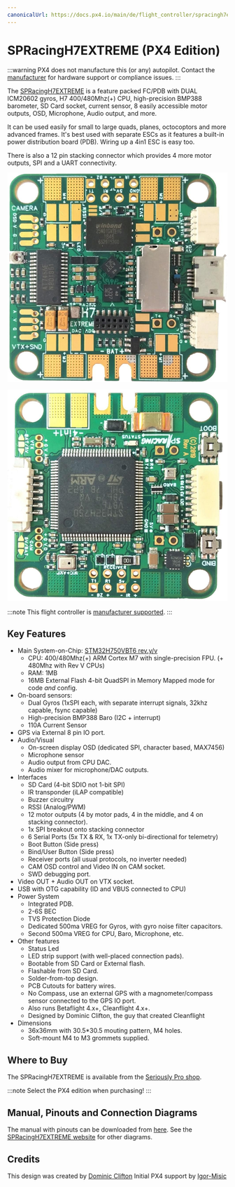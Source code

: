 ```yaml
---
canonicalUrl: https://docs.px4.io/main/de/flight_controller/spracingh7extreme
---
```


# SPRacingH7EXTREME (PX4 Edition)

:::warning PX4 does not manufacture this (or any) autopilot. Contact the [manufacturer](https://shop.seriouslypro.com) for hardware support or compliance issues.
:::

The [SPRacingH7EXTREME](https://shop.seriouslypro.com/sp-racing-h7-extreme) is a feature packed FC/PDB with DUAL ICM20602 gyros, H7 400/480Mhz(+) CPU, high-precision BMP388 barometer, SD Card socket, current sensor, 8 easily accessible motor outputs, OSD, Microphone, Audio output, and more.

It can be used easily for small to large quads, planes, octocoptors and more advanced frames. It's best used with separate ESCs as it features a built-in power distribution board (PDB). Wiring up a 4in1 ESC is easy too.

There is also a 12 pin stacking connector which provides 4 more motor outputs, SPI and a UART connectivity.

![SPRacingH7EXTREME PCB Top](../../assets/flight_controller/spracingh7extreme/spracingh7extreme-top.jpg)

![SPRacingH7EXTREME PCB Bottom](../../assets/flight_controller/spracingh7extreme/spracingh7extreme-bottom.jpg)

:::note
This flight controller is [manufacturer supported](../flight_controller/autopilot_manufacturer_supported.md).
:::

## Key Features

* Main System-on-Chip: [STM32H750VBT6 rev.y/v](https://www.st.com/en/microcontrollers-microprocessors/stm32h750vb.html)
  * CPU: 400/480Mhz(+) ARM Cortex M7 with single-precision FPU. (+ 480Mhz with Rev V CPUs)
  * RAM: 1MB
  * 16MB External Flash 4-bit QuadSPI in Memory Mapped mode for code *and* config.
* On-board sensors:
  * Dual Gyros (1xSPI each, with separate interrupt signals, 32khz capable, fsync capable)
  * High-precision BMP388 Baro (I2C + interrupt)
  * 110A Current Sensor
* GPS via External 8 pin IO port.
* Audio/Visual
  * On-screen display OSD (dedicated SPI, character based, MAX7456)
  * Microphone sensor
  * Audio output from CPU DAC.
  * Audio mixer for microphone/DAC outputs.
* Interfaces
  * SD Card (4-bit SDIO not 1-bit SPI)
  * IR transponder (iLAP compatible)
  * Buzzer circuitry
  * RSSI (Analog/PWM)
  * 12 motor outputs (4 by motor pads, 4 in the middle, and 4 on stacking connector).
  * 1x SPI breakout onto stacking connector
  * 6 Serial Ports (5x TX & RX, 1x TX-only bi-directional for telemetry)
  * Boot Button (Side press)
  * Bind/User Button (Side press)
  * Receiver ports (all usual protocols, no inverter needed)
  * CAM OSD control and Video IN on CAM socket.
  * SWD debugging port.
* Video OUT + Audio OUT on VTX socket.
* USB with OTG capability (ID and VBUS connected to CPU)
* Power System
  * Integrated PDB.
  * 2-6S BEC
  * TVS Protection Diode
  * Dedicated 500ma VREG for Gyros, with gyro noise filter capacitors.
  * Second 500ma VREG for CPU, Baro, Microphone, etc.
* Other features
  * Status Led
  * LED strip support (with well-placed connection pads).
  * Bootable from SD Card or External flash.
  * Flashable from SD Card.
  * Solder-from-top design.
  * PCB Cutouts for battery wires.
  * No Compass, use an external GPS with a magnometer/compass sensor connected to the GPS IO port.
  * Also runs Betaflight 4.x+, Cleanflight 4.x+.
  * Designed by Dominic Clifton, the guy that created Cleanflight
* Dimensions
  * 36x36mm with 30.5*30.5 mouting pattern, M4 holes.
  * Soft-mount M4 to M3 grommets supplied.

## Where to Buy

The SPRacingH7EXTREME is available from the [Seriously Pro shop](https://shop.seriouslypro.com/sp-racing-h7-extreme).

:::note
Select the PX4 edition when purchasing!
:::

## Manual, Pinouts and Connection Diagrams

The manual with pinouts can be downloaded from [here](http://seriouslypro.com/files/SPRacingH7EXTREME-Manual-latest.pdf). See the [SPRacingH7EXTREME website](http://seriouslypro.com/spracingh7extreme) for other diagrams.

## Credits

This design was created by [Dominic Clifton](https://github.com/hydra) Initial PX4 support by [Igor-Misic](https://github.com/Igor-Misic)

